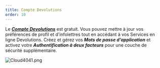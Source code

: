 ```yaml
---
title: Compte Devolutions
order: 10
---
```

Le [***Compte Devolutions***](https://portal.devolutions.com/) est gratuit. Vous pouvez mettre à jour vos préférences de profil et d'infolettres tout en accédant à vos Services en ligne Devolutions. Créez et gérez vos ***Mots de passe d'application*** et activez votre ***Authentification à deux facteurs*** pour une couche de sécurité supplémentaire.  

![Cloud4041.png](/img/fr/cloud/Cloud4041.png) 

